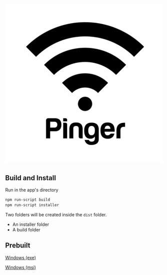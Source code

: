 
# ![Pinger](https://raw.githubusercontent.com/NintendoZaedus/pinger/master/build/pingerLogo.png)

## Build and Install

Run in the app's directory

```bash
npm run-script build
npm run-script installer
```

Two folders will be created inside the `dist` folder.

* An installer folder
* A build folder

## Prebuilt

[Windows (exe)](https://github.com/NintendoZaedus/pinger/blob/master/dist/pinger-installers/Setup.exe?raw=true)

[Windows (msi)](https://github.com/NintendoZaedus/pinger/blob/master/dist/pinger-installers/Setup.msi?raw=true)

